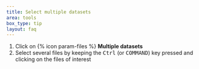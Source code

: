 ```yaml
---
title: Select multiple datasets
area: tools
box_type: tip
layout: faq
---
```


1. Click on {% icon param-files %} **Multiple datasets**
2. Select several files by keeping the <kbd>Ctrl</kbd> (or
   <kbd>COMMAND</kbd>) key pressed and clicking on the files of interest
